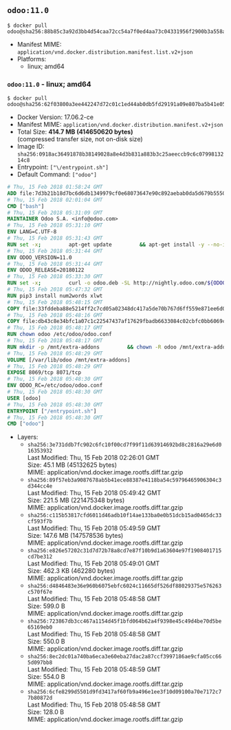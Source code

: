 ## `odoo:11.0`

```console
$ docker pull odoo@sha256:88b85c3a92d3bb4d54caa72cc54a7f0ed4aa73c04331956f2900b3a558ac2832
```

-	Manifest MIME: `application/vnd.docker.distribution.manifest.list.v2+json`
-	Platforms:
	-	linux; amd64

### `odoo:11.0` - linux; amd64

```console
$ docker pull odoo@sha256:62f03800a3ee442247d72c01c1ed44ab0db5fd29191a09e807ba5b41e0572d66
```

-	Docker Version: 17.06.2-ce
-	Manifest MIME: `application/vnd.docker.distribution.manifest.v2+json`
-	Total Size: **414.7 MB (414650620 bytes)**  
	(compressed transfer size, not on-disk size)
-	Image ID: `sha256:0918ac36491878b38149028a8e4d3b831a883b3c25aeeccb9c6c0799813214c8`
-	Entrypoint: `["\/entrypoint.sh"]`
-	Default Command: `["odoo"]`

```dockerfile
# Thu, 15 Feb 2018 01:58:24 GMT
ADD file:7d3b21b18d7bc6d6db1349979cf0e68073647e90c892aebab0da5d679b5550eb in / 
# Thu, 15 Feb 2018 02:01:04 GMT
CMD ["bash"]
# Thu, 15 Feb 2018 05:31:09 GMT
MAINTAINER Odoo S.A. <info@odoo.com>
# Thu, 15 Feb 2018 05:31:10 GMT
ENV LANG=C.UTF-8
# Thu, 15 Feb 2018 05:31:43 GMT
RUN set -x;         apt-get update         && apt-get install -y --no-install-recommends             ca-certificates             curl             node-less             python3-pip             python3-setuptools             python3-renderpm             libssl1.0-dev             xz-utils         && curl -o wkhtmltox.tar.xz -SL https://github.com/wkhtmltopdf/wkhtmltopdf/releases/download/0.12.4/wkhtmltox-0.12.4_linux-generic-amd64.tar.xz         && echo '3f923f425d345940089e44c1466f6408b9619562 wkhtmltox.tar.xz' | sha1sum -c -         && tar xvf wkhtmltox.tar.xz         && cp wkhtmltox/lib/* /usr/local/lib/         && cp wkhtmltox/bin/* /usr/local/bin/         && cp -r wkhtmltox/share/man/man1 /usr/local/share/man/
# Thu, 15 Feb 2018 05:31:44 GMT
ENV ODOO_VERSION=11.0
# Thu, 15 Feb 2018 05:31:44 GMT
ENV ODOO_RELEASE=20180122
# Thu, 15 Feb 2018 05:33:30 GMT
RUN set -x;         curl -o odoo.deb -SL http://nightly.odoo.com/${ODOO_VERSION}/nightly/deb/odoo_${ODOO_VERSION}.${ODOO_RELEASE}_all.deb         && echo '56f61789bc655aaa2c014a3c5f63d80805408359 odoo.deb' | sha1sum -c -         && dpkg --force-depends -i odoo.deb         && apt-get update         && apt-get -y install -f --no-install-recommends         && rm -rf /var/lib/apt/lists/* odoo.deb
# Thu, 15 Feb 2018 05:47:32 GMT
RUN pip3 install num2words xlwt
# Thu, 15 Feb 2018 05:48:15 GMT
COPY file:33fddeba88e5214ff2c7cd05a02348dc417a5de70b767d6ff559e871ee6d046a in / 
# Thu, 15 Feb 2018 05:48:16 GMT
COPY file:db43c8e34bfc1a07c1c22547437af17629fbadb6633084c02cbfc0bb6069c9fd in /etc/odoo/ 
# Thu, 15 Feb 2018 05:48:17 GMT
RUN chown odoo /etc/odoo/odoo.conf
# Thu, 15 Feb 2018 05:48:17 GMT
RUN mkdir -p /mnt/extra-addons         && chown -R odoo /mnt/extra-addons
# Thu, 15 Feb 2018 05:48:29 GMT
VOLUME [/var/lib/odoo /mnt/extra-addons]
# Thu, 15 Feb 2018 05:48:29 GMT
EXPOSE 8069/tcp 8071/tcp
# Thu, 15 Feb 2018 05:48:30 GMT
ENV ODOO_RC=/etc/odoo/odoo.conf
# Thu, 15 Feb 2018 05:48:30 GMT
USER [odoo]
# Thu, 15 Feb 2018 05:48:30 GMT
ENTRYPOINT ["/entrypoint.sh"]
# Thu, 15 Feb 2018 05:48:30 GMT
CMD ["odoo"]
```

-	Layers:
	-	`sha256:3e731ddb7fc902c6fc10f00cd7f99f11d63914692bd8c2816a29e6d016353932`  
		Last Modified: Thu, 15 Feb 2018 02:26:01 GMT  
		Size: 45.1 MB (45132625 bytes)  
		MIME: application/vnd.docker.image.rootfs.diff.tar.gzip
	-	`sha256:89f57eb3a9087678ab5b41ece88387e4118ba54c59796465906304c3d344cc4e`  
		Last Modified: Thu, 15 Feb 2018 05:49:42 GMT  
		Size: 221.5 MB (221475348 bytes)  
		MIME: application/vnd.docker.image.rootfs.diff.tar.gzip
	-	`sha256:c115b53817cfd6011d46adb10f14ae133ba0e0b51dcb15ad0465dc33cf593f7b`  
		Last Modified: Thu, 15 Feb 2018 05:49:59 GMT  
		Size: 147.6 MB (147578536 bytes)  
		MIME: application/vnd.docker.image.rootfs.diff.tar.gzip
	-	`sha256:e826e57202c31d7d72b78a8cd7e87f10b9d1a63604e97f1908401715cd7be312`  
		Last Modified: Thu, 15 Feb 2018 05:49:01 GMT  
		Size: 462.3 KB (462280 bytes)  
		MIME: application/vnd.docker.image.rootfs.diff.tar.gzip
	-	`sha256:d4846483e36e960b6075ebfc6024c11665df526df88029375e576263c570f67e`  
		Last Modified: Thu, 15 Feb 2018 05:48:58 GMT  
		Size: 599.0 B  
		MIME: application/vnd.docker.image.rootfs.diff.tar.gzip
	-	`sha256:723867db3cc467a1154d45f1bfd064b62a4f9398e45c49d4be70d5be65169eb0`  
		Last Modified: Thu, 15 Feb 2018 05:48:58 GMT  
		Size: 550.0 B  
		MIME: application/vnd.docker.image.rootfs.diff.tar.gzip
	-	`sha256:8ec2dc01a740ba6eca3e60eba27dac2a87ccf3997186ae9cfa05cc665d097bb8`  
		Last Modified: Thu, 15 Feb 2018 05:48:59 GMT  
		Size: 554.0 B  
		MIME: application/vnd.docker.image.rootfs.diff.tar.gzip
	-	`sha256:6cfe8299d5501d9fd3417af60fb9a496e1ee3f10d09100a70e7172c77b80872d`  
		Last Modified: Thu, 15 Feb 2018 05:48:58 GMT  
		Size: 128.0 B  
		MIME: application/vnd.docker.image.rootfs.diff.tar.gzip
